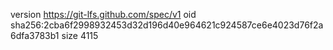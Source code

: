 version https://git-lfs.github.com/spec/v1
oid sha256:2cba6f2998932453d32d196d40e964621c924587ce6e4023d76f2a6dfa3783b1
size 4115
